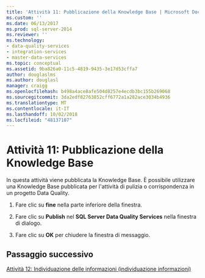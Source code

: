 ```yaml
---
title: 'Attività 11: Pubblicazione della Knowledge Base | Microsoft Docs'
ms.custom: ''
ms.date: 06/13/2017
ms.prod: sql-server-2014
ms.reviewer: ''
ms.technology:
- data-quality-services
- integration-services
- master-data-services
ms.topic: conceptual
ms.assetid: 9ba826a0-11c5-4819-9435-3e17d53cffa7
author: douglaslms
ms.author: douglasl
manager: craigg
ms.openlocfilehash: b498a4ace8afe504d8257e4ecdb3bc155b269068
ms.sourcegitcommit: 3da2edf82763852cff6772a1a282ace3034b4936
ms.translationtype: MT
ms.contentlocale: it-IT
ms.lasthandoff: 10/02/2018
ms.locfileid: "48137107"
---
```

# <a name="task-11-publishing-the-knowledge-base"></a>Attività 11: Pubblicazione della Knowledge Base
  In questa attività viene pubblicata la Knowledge Base. È possibile utilizzare una Knowledge Base pubblicata per l'attività di pulizia o corrispondenza in un progetto Data Quality.  
  
1.  Fare clic su **fine** nella parte inferiore della finestra.  
  
2.  Fare clic su **Publish** nel **SQL Server Data Quality Services** nella finestra di dialogo.  
  
3.  Fare clic su **OK** per chiudere la finestra di messaggio.  
  
## <a name="next-step"></a>Passaggio successivo  
 [Attività 12: Individuazione delle informazioni &#40;individuazione informazioni&#41;](../../2014/tutorials/task-12-discovering-knowledge-knowledge-discovery.md)  
  
  
